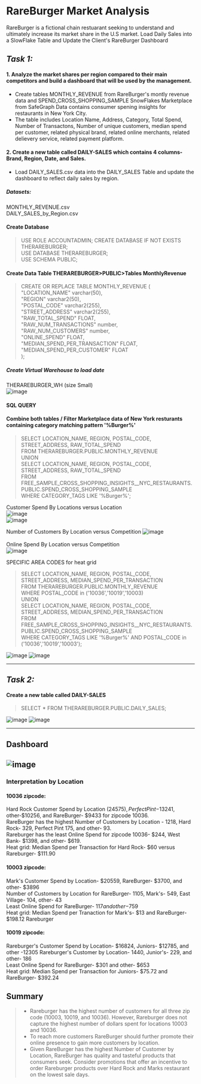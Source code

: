 
# RareBurger Market Analysis
RareBurger is a fictional chain restuarant seeking to understand and ultimately increase its market share in the U.S market. 
Load Daily Sales into a SlowFlake Table and Update the Client's RareBurger Dashboard

## *Task 1:*
#### 1. Analyze the market shares per region compared to their main competitors and build a dashboard that will be used by the management.
*  Create tables MONTHLY_REVENUE from RareBurger's montly revenue data  and SPEND_CROSS_SHOPPING_SAMPLE SnowFlakes Marketplace from SafeGraph
Data contains consumer spening insights for restaurants in New York City.
* The table includes Location Name, Address, Category, Total Spend, Number of Transactons,
 Number of unique customers, median spend  per customer, related physical brand, related online merchants, related delievery service, related payment platform.
      
#### 2. Create a new table called DAILY-SALES which contains 4 columns- Brand, Region, Date, and Sales.
* Load DAILY_SALES.csv data into the DAILY_SALES Table and update the dashboard to reflect daily sales by region.

##### Datasets:  
MONTHLY_REVENUE.csv  
DAILY_SALES_by_Region.csv

#### Create Database
> USE ROLE ACCOUNTADMIN;
> CREATE DATABASE IF NOT EXISTS THERAREBURGER;  
> USE DATABASE THERAREBURGER;  
> USE SCHEMA PUBLIC;

#### Create Data Table THERAREBURGER>PUBLIC>Tables  MonthlyRevenue
> CREATE OR REPLACE TABLE MONTHLY_REVENUE (  
> "LOCATION_NAME" varchar(50),  
>  "REGION" varchar2(50),  
> "POSTAL_CODE" varchar2(255),  
>  "STREET_ADDRESS" varchar2(255),  
>  "RAW_TOTAL_SPEND" FLOAT,  
>  "RAW_NUM_TRANSACTIONS" number,  
>  "RAW_NUM_CUSTOMERS" number,  
>  "ONLINE_SPEND" FLOAT,  
> "MEDIAN_SPEND_PER_TRANSACTION" FLOAT,  
> "MEDIAN_SPEND_PER_CUSTOMER" FLOAT  
>);

##### Create Virtual Warehouse to load date
THERAREBURGER_WH (size Small)  
![image](https://github.com/LaneanL/Visualizations-Using-Tableau-Poweer-BI-SnowFlake-Looker-Studio/assets/132226337/795bae20-2382-4181-aef4-2ebc9d3678a5)

#### SQL QUERY
#### Combine both tables / Filter Marketplace data of New York resturants containing  category matching pattern '%Burger%'
> SELECT LOCATION_NAME, REGION, POSTAL_CODE, STREET_ADDRESS, RAW_TOTAL_SPEND  
> FROM THERAREBURGER.PUBLIC.MONTHLY_REVENUE   
> UNION   
> SELECT LOCATION_NAME, REGION, POSTAL_CODE, STREET_ADDRESS, RAW_TOTAL_SPEND  
> FROM FREE_SAMPLE_CROSS_SHOPPING_INSIGHTS__NYC_RESTAURANTS.PUBLIC.SPEND_CROSS_SHOPPING_SAMPLE  
> WHERE CATEGORY_TAGS LIKE '%Burger%';  

Customer Spend By Locations versus Location  
![image](https://github.com/LaneanL/Visualizations-Using-Tableau-Poweer-BI-SnowFlake-Looker-Studio/assets/132226337/67f7481d-7a78-4c48-87e9-9b66dadfc042) \
![image](https://github.com/LaneanL/Visualizations-Using-Tableau-Poweer-BI-SnowFlake-Looker-Studio/assets/132226337/3e393cd2-d191-46e7-9f4c-b174fe4bf6b2)

Number of Customers  By Location versus Competition
![image](https://github.com/LaneanL/Visualizations-Using-Tableau-Poweer-BI-SnowFlake-Looker-Studio/assets/132226337/06a2472d-a8cb-45a4-ae2f-72a18989f67a) \
\
Online Spend By Location  versus Competition\
![image](https://github.com/LaneanL/Visualizations-Using-Tableau-Poweer-BI-SnowFlake-Looker-Studio/assets/132226337/95943a50-6209-47b0-bd8a-d6c32d16b131)

SPECIFIC AREA CODES for heat grid  
> SELECT LOCATION_NAME, REGION, POSTAL_CODE, STREET_ADDRESS, MEDIAN_SPEND_PER_TRANSACTION  
> FROM THERAREBURGER.PUBLIC.MONTHLY_REVENUE  
> WHERE POSTAL_CODE in ('10036','10019','10003)  
> UNION  
> SELECT LOCATION_NAME, REGION, POSTAL_CODE, STREET_ADDRESS, MEDIAN_SPEND_PER_TRANSACTION  
> FROM FREE_SAMPLE_CROSS_SHOPPING_INSIGHTS__NYC_RESTAURANTS.PUBLIC.SPEND_CROSS_SHOPPING_SAMPLE  
> WHERE CATEGORY_TAGS LIKE '%Burger%' AND POSTAL_CODE in ('10036','10019','10003');  

![image](https://github.com/LaneanL/Visualizations-Using-Tableau-Poweer-BI-SnowFlake-Looker-Studio/assets/132226337/ebef392b-1985-4e6a-a6e3-951468f8ca02)
![image](https://github.com/LaneanL/Visualizations-Using-Tableau-Poweer-BI-SnowFlake-Looker-Studio/assets/132226337/6246436d-66e2-464b-b4b4-cba4f512420b)

***
## *Task 2:*
#### Create a new table called DAILY-SALES 
> SELECT *
> FROM THERAREBURGER.PUBLIC.DAILY_SALES;
> 
![image](https://github.com/LaneanL/Visualizations-Using-Tableau-Poweer-BI-SnowFlake-Looker-Studio/assets/132226337/42ab2630-fce9-4d35-9288-01447fc4002d)
![image](https://github.com/LaneanL/Visualizations-Using-Tableau-Poweer-BI-SnowFlake-Looker-Studio/assets/132226337/15c420ef-e01b-4d32-8f14-041cfe5b325a)

***
## Dashboard

![image](https://github.com/LaneanL/Visualizations-Using-Tableau-Poweer-BI-SnowFlake-Looker-Studio/assets/132226337/a7b27b43-0aea-4945-9b89-b5b2ace68437)
--------------------------------------------------------------------------------------------------------------------------------------------------

### Interpretation by Location  
  
#### 10036 zipcode:  
Hard Rock Customer Spend by Location ($24575), Perfect Pint-$13241, other-$10256, and RareBurger- $9433 for zipcode 10036.  
RareBurger has the highest  Number of  Customers by Location - 1218,  Hard Rock- 329, Perfect Pint 175, and other- 93.  
Rareburger has the least Online Spend for zipcode 10036- $244,  West Bank- $1398, and other- $619.  
Heat grid: Median Spend per Transaction for Hard Rock- $60 versus Rareburger- $111.90  


#### 10003 zipcode:  
Mark's Customer Spend by Location- $20559, RareBurger- $3700, and other- $3896  
Number of Customers by Location for RareBurger- 1105, Mark's- 549, East Village- 104, other- 43  
Least Online Spend for RareBurger- $117 and other-$759  
Heat grid: Median Spend per Tranaction for Mark's- $13 and RareBurger- $198.12 Rareburger  


#### 10019 zipcode:  
Rareburger's Customer Spend by Location- $16824, Juniors- $12785, and other -12305 
Rareburger's Customer by Location- 1440, Junior's- 229, and other- 186  
Least Online Spend for RareBurger- $301 and other- $653  
Heat grid: Median Spend per Transaction for Juniors- $75.72 and RareBurger- $392.24  

## Summary  
> * Rareburger has the highest number of customers for all three zip code (10003, 10019, and 10036). However, Rareburger does not capture the highest number of dollars spent for locations 10003 and 10036.  
> * To reach more customers RareBurger should further promote their online presence to gain more customers by location.  
> * Given RareBurger has the highest Number of Customer by Location, RareBurger has quality and tasteful products that consumers seek. Consider promotions that offer an incentive to order Rareburger products over Hard Rock and Marks restaurant on the lowest sale days.
